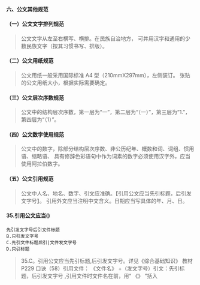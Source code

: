 #### 六、公文其他规范
#### （一）公文文字排列规范
>   公文文字从左至右横写、横排。在民族自治地方，
    可并用汉字和通用的少数民族文字（按其习惯书写、排版）。
    
#### （二）公文用纸规范
>   公文用纸一般采用国际标准 A4 型（210mmX297mm），左侧装订。
    张贴的公文用纸大小，根据实际需要确定。
    
#### （三）公文层次序数规范
>   公文中的结构层次序数，第一层为“一”，第二层为“（一）”，第三层为“1.”，第四层为“（1）”。

#### （四）公文数字使用规范
>   公文中的数字，除部分结构层次序数、非公历纪年、概数和词、词组、惯用语、缩略语、
    具有修辞色彩语句中作为词素的数字必须使用汉字外，应当使用阿拉伯数字。
    
#### （五）公文引用规范
>   公文中人名、地名、数字、引文应准确。【引用公文应当先引标题，后引发文字号】。
    引用外文应当注明中文含义。日期应当写具体的年、月、日。

#### 35.引用公文应当()
    先引发文字号后引文件标题
    B.只引发文字号
    C.先引文件标题后引|文件发文字号
    D.只引标题
>   35.C。引用公文应当先引标题,后引发文字号。详见《综合基础知识》
    教材P229
    口诀（58）引用文件： 《文件名》 +（发文字号）引文：先引标题，后引发文字号 ,引用文件时文件名在前，用“ 《》 ”括入    
